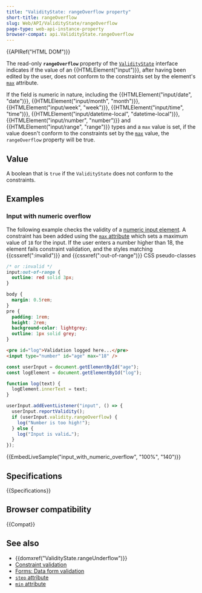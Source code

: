 ```yaml
---
title: "ValidityState: rangeOverflow property"
short-title: rangeOverflow
slug: Web/API/ValidityState/rangeOverflow
page-type: web-api-instance-property
browser-compat: api.ValidityState.rangeOverflow
---
```


{{APIRef("HTML DOM")}}

The read-only **`rangeOverflow`** property of the [`ValidityState`](/en-US/docs/Web/API/ValidityState) interface indicates if the value of an {{HTMLElement("input")}}, after having been edited by the user, does not conform to the constraints set by the element's [`max`](/en-US/docs/Web/HTML/Reference/Attributes/max) attribute.

If the field is numeric in nature, including the {{HTMLElement("input/date", "date")}}, {{HTMLElement("input/month", "month")}}, {{HTMLElement("input/week", "week")}}, {{HTMLElement("input/time", "time")}}, {{HTMLElement("input/datetime-local", "datetime-local")}}, {{HTMLElement("input/number", "number")}} and {{HTMLElement("input/range", "range")}} types and a `max` value is set, if the value doesn't conform to the constraints set by the [`max`](/en-US/docs/Web/HTML/Reference/Attributes/step) value, the `rangeOverflow` property will be true.

## Value

A boolean that is `true` if the `ValidityState` does not conform to the constraints.

## Examples

### Input with numeric overflow

The following example checks the validity of a [numeric input element](/en-US/docs/Web/HTML/Element/input/number).
A constraint has been added using the [`max` attribute](/en-US/docs/Web/HTML/Element/input/number#max) which sets a maximum value of `18` for the input.
If the user enters a number higher than 18, the element fails constraint validation, and the styles matching {{cssxref(":invalid")}} and {{cssxref(":out-of-range")}} CSS pseudo-classes

```css
/* or :invalid */
input:out-of-range {
  outline: red solid 3px;
}
```

```css hidden
body {
  margin: 0.5rem;
}
pre {
  padding: 1rem;
  height: 2rem;
  background-color: lightgrey;
  outline: 1px solid grey;
}
```

```html
<pre id="log">Validation logged here...</pre>
<input type="number" id="age" max="18" />
```

```js
const userInput = document.getElementById("age");
const logElement = document.getElementById("log");

function log(text) {
  logElement.innerText = text;
}

userInput.addEventListener("input", () => {
  userInput.reportValidity();
  if (userInput.validity.rangeOverflow) {
    log("Number is too high!");
  } else {
    log("Input is valid…");
  }
});
```

{{EmbedLiveSample("input_with_numeric_overflow", "100%", "140")}}

## Specifications

{{Specifications}}

## Browser compatibility

{{Compat}}

## See also

- {{domxref("ValidityState.rangeUnderflow")}}
- [Constraint validation](/en-US/docs/Web/HTML/Constraint_validation)
- [Forms: Data form validation](/en-US/docs/Learn_web_development/Extensions/Forms/Form_validation)
- [`step` attribute](/en-US/docs/Web/HTML/Reference/Attributes/step)
- [`min` attribute](/en-US/docs/Web/HTML/Reference/Attributes/min)
